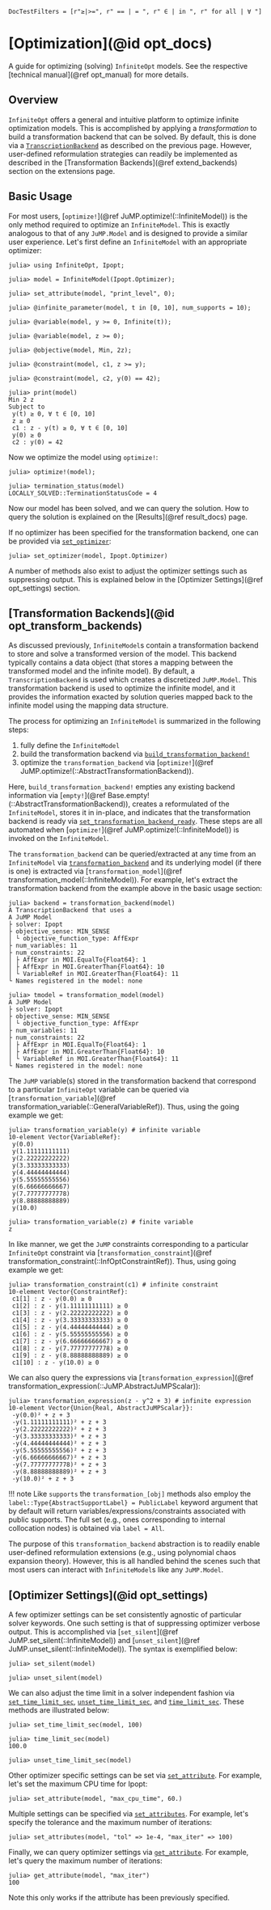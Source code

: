 ```@meta
DocTestFilters = [r"≥|>=", r" == | = ", r" ∈ | in ", r" for all | ∀ "]
```

# [Optimization](@id opt_docs)
A guide for optimizing (solving) `InfiniteOpt` models. See the respective 
[technical manual](@ref opt_manual) for more details.

## Overview
`InfiniteOpt` offers a general and intuitive platform to optimize infinite 
optimization models. This is accomplished by applying a *transformation* to 
build a transformation backend that can be solved. By default, this is done via a 
[`TranscriptionBackend`](@ref) as described on the previous page. However, user-defined 
reformulation strategies can readily be implemented as described in the 
[Transformation Backends](@ref extend_backends) section on the extensions page. 

## Basic Usage
For most users, [`optimize!`](@ref JuMP.optimize!(::InfiniteModel)) is the only 
method required to optimize an `InfiniteModel`. This is exactly analogous 
to that of any `JuMP.Model` and is designed to provide a similar user experience. 
Let's first define an `InfiniteModel` with an appropriate optimizer:
```jldoctest optimize
julia> using InfiniteOpt, Ipopt;

julia> model = InfiniteModel(Ipopt.Optimizer);

julia> set_attribute(model, "print_level", 0);

julia> @infinite_parameter(model, t in [0, 10], num_supports = 10);

julia> @variable(model, y >= 0, Infinite(t));

julia> @variable(model, z >= 0);

julia> @objective(model, Min, 2z);

julia> @constraint(model, c1, z >= y);

julia> @constraint(model, c2, y(0) == 42);

julia> print(model)
Min 2 z
Subject to
 y(t) ≥ 0, ∀ t ∈ [0, 10]
 z ≥ 0
 c1 : z - y(t) ≥ 0, ∀ t ∈ [0, 10]
 y(0) ≥ 0
 c2 : y(0) = 42
```
Now we optimize the model using `optimize!`:
```jldoctest optimize
julia> optimize!(model);

julia> termination_status(model)
LOCALLY_SOLVED::TerminationStatusCode = 4
```
Now our model has been solved, and we can query the solution. How to query the 
solution is explained on the [Results](@ref result_docs) page.

If no optimizer has been specified for the transformation backend, one can be provided 
via [`set_optimizer`](@ref):
```jldoctest; setup = :(using InfiniteOpt, Ipopt; model = InfiniteModel())
julia> set_optimizer(model, Ipopt.Optimizer)
```

A number of methods also exist to adjust the optimizer settings such as 
suppressing output. This is explained below in the 
[Optimizer Settings](@ref opt_settings) section.

## [Transformation Backends](@id opt_transform_backends)
As discussed previously, `InfiniteModel`s contain a transformation backend to 
store and solve a transformed version of the model. This backend typically
contains a data object (that stores a mapping between the transformed model and 
the infinite model). By default, a `TranscriptionBackend` is used which creates 
a discretized `JuMP.Model`. This transformation backend is used to optimize the 
infinite model, and it provides the information exacted by solution queries 
mapped back to the infinite model using the mapping data structure.

The process for optimizing an `InfiniteModel` is summarized in the following 
steps:
 1. fully define the `InfiniteModel`
 2. build the transformation backend via [`build_transformation_backend!`](@ref)
 3. optimize the `transformation_backend` via [`optimize!`](@ref JuMP.optimize!(::AbstractTransformationBackend)).

Here, `build_transformation_backend!` empties any existing backend information via 
[`empty!`](@ref Base.empty!(::AbstractTransformationBackend)), creates a reformulated 
of the `InfiniteModel`, stores it in in-place, and indicates that the transformation 
backend is ready via [`set_transformation_backend_ready`](@ref). These steps are all 
automated when [`optimize!`](@ref JuMP.optimize!(::InfiniteModel)) is invoked on the 
`InfiniteModel`.

The `transformation_backend` can be queried/extracted at any time from an `InfiniteModel` 
via [`transformation_backend`](@ref) and its underlying model (if there is one) is extracted
via [`transformation_model`](@ref transformation_model(::InfiniteModel)). For example, 
let's extract the transformation backend from the example above in the basic usage section: 
```jldoctest optimize
julia> backend = transformation_backend(model)
A TranscriptionBackend that uses a
A JuMP Model
├ solver: Ipopt
├ objective_sense: MIN_SENSE
│ └ objective_function_type: AffExpr
├ num_variables: 11
├ num_constraints: 22
│ ├ AffExpr in MOI.EqualTo{Float64}: 1
│ ├ AffExpr in MOI.GreaterThan{Float64}: 10
│ └ VariableRef in MOI.GreaterThan{Float64}: 11
└ Names registered in the model: none

julia> tmodel = transformation_model(model)
A JuMP Model
├ solver: Ipopt
├ objective_sense: MIN_SENSE
│ └ objective_function_type: AffExpr
├ num_variables: 11
├ num_constraints: 22
│ ├ AffExpr in MOI.EqualTo{Float64}: 1
│ ├ AffExpr in MOI.GreaterThan{Float64}: 10
│ └ VariableRef in MOI.GreaterThan{Float64}: 11
└ Names registered in the model: none
```

The `JuMP` variable(s) stored in the transformation backend that correspond to a 
particular `InfiniteOpt` variable can be queried via 
[`transformation_variable`](@ref transformation_variable(::GeneralVariableRef)). 
Thus, using the going example we get:
```jldoctest optimize
julia> transformation_variable(y) # infinite variable
10-element Vector{VariableRef}:
 y(0.0)
 y(1.11111111111)
 y(2.22222222222)
 y(3.33333333333)
 y(4.44444444444)
 y(5.55555555556)
 y(6.66666666667)
 y(7.77777777778)
 y(8.88888888889)
 y(10.0)

julia> transformation_variable(z) # finite variable
z
```
In like manner, we get the `JuMP` constraints corresponding to a particular 
`InfiniteOpt` constraint via 
[`transformation_constraint`](@ref transformation_constraint(::InfOptConstraintRef)). 
Thus, using going example we get: 
```jldoctest optimize
julia> transformation_constraint(c1) # infinite constraint
10-element Vector{ConstraintRef}:
 c1[1] : z - y(0.0) ≥ 0
 c1[2] : z - y(1.11111111111) ≥ 0
 c1[3] : z - y(2.22222222222) ≥ 0
 c1[4] : z - y(3.33333333333) ≥ 0
 c1[5] : z - y(4.44444444444) ≥ 0
 c1[6] : z - y(5.55555555556) ≥ 0
 c1[7] : z - y(6.66666666667) ≥ 0
 c1[8] : z - y(7.77777777778) ≥ 0
 c1[9] : z - y(8.88888888889) ≥ 0
 c1[10] : z - y(10.0) ≥ 0
```
We can also query the expressions via 
[`transformation_expression`](@ref transformation_expression(::JuMP.AbstractJuMPScalar)):
```jldoctest optimize
julia> transformation_expression(z - y^2 + 3) # infinite expression
10-element Vector{Union{Real, AbstractJuMPScalar}}:
 -y(0.0)² + z + 3
 -y(1.11111111111)² + z + 3
 -y(2.22222222222)² + z + 3
 -y(3.33333333333)² + z + 3
 -y(4.44444444444)² + z + 3
 -y(5.55555555556)² + z + 3
 -y(6.66666666667)² + z + 3
 -y(7.77777777778)² + z + 3
 -y(8.88888888889)² + z + 3
 -y(10.0)² + z + 3
```

!!! note 
    Like `supports` the `transformation_[obj]` methods also employ the 
   `label::Type{AbstractSupportLabel} = PublicLabel` keyword argument that by 
   default will return variables/expressions/constraints associated with public 
   supports. The full set (e.g., ones corresponding to internal collocation nodes) 
   is obtained via `label = All`.

The purpose of this `transformation_backend` abstraction is to readily enable user-defined 
reformulation extensions (e.g., using polynomial chaos expansion theory). However, 
this is all handled behind the scenes such that most users can interact with 
`InfiniteModel`s like any `JuMP.Model`.

## [Optimizer Settings](@id opt_settings)
A few optimizer settings can be set consistently agnostic of particular 
solver keywords. One such setting is that of suppressing
optimizer verbose output. This is accomplished via 
[`set_silent`](@ref JuMP.set_silent(::InfiniteModel)) and 
[`unset_silent`](@ref JuMP.unset_silent(::InfiniteModel)). The syntax is 
exemplified below:
```jldoctest optimize
julia> set_silent(model)

julia> unset_silent(model)
```

We can also adjust the time limit in a solver independent fashion via 
[`set_time_limit_sec`](@ref), [`unset_time_limit_sec`](@ref), and 
[`time_limit_sec`](@ref). These methods are illustrated below:
```jldoctest optimize
julia> set_time_limit_sec(model, 100)

julia> time_limit_sec(model)
100.0

julia> unset_time_limit_sec(model)
```

Other optimizer specific settings can be set via [`set_attribute`](@ref). 
For example, let's set the maximum CPU time for Ipopt:
```jldoctest optimize
julia> set_attribute(model, "max_cpu_time", 60.)
```
Multiple settings can be specified via [`set_attributes`](@ref). For 
example, let's specify the tolerance and the maximum number of iterations:
```jldoctest optimize
julia> set_attributes(model, "tol" => 1e-4, "max_iter" => 100)
```

Finally, we can query optimizer settings via [`get_attribute`](@ref). 
For example, let's query the maximum number of iterations:
```jldoctest optimize
julia> get_attribute(model, "max_iter")
100
```
Note this only works if the attribute has been previously specified.
